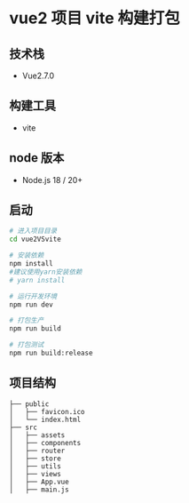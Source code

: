 # vue2 项目 vite 构建打包

## 技术栈

- Vue2.7.0

## 构建工具

- vite

## node 版本

- Node.js 18 / 20+

## 启动

```bash
# 进入项目目录
cd vue2VSvite

# 安装依赖
npm install
#建议使用yarn安装依赖
# yarn install

# 运行开发环境
npm run dev

# 打包生产
npm run build

# 打包测试
npm run build:release
```

## 项目结构

```
├── public
│   ├── favicon.ico
│   └── index.html
├── src
│   ├── assets
│   ├── components
│   ├── router
│   ├── store
│   ├── utils
│   ├── views
│   ├── App.vue
│   ├── main.js

```
